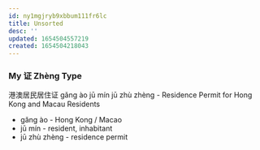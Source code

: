 ```yaml
---
id: ny1mgjryb9xbbum111fr6lc
title: Unsorted
desc: ''
updated: 1654504557219
created: 1654504218043
---
```


### My 证 Zhèng Type

港澳居民居住证 gǎng ào jū mín jū zhù zhèng - Residence Permit for Hong Kong and Macau Residents

- gǎng ào - Hong Kong / Macao
- jū mín - resident, inhabitant
- jū zhù zhèng - residence permit